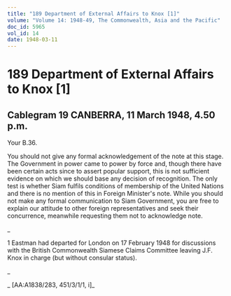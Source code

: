 ```yaml
---
title: "189 Department of External Affairs to Knox [1]"
volume: "Volume 14: 1948-49, The Commonwealth, Asia and the Pacific"
doc_id: 5965
vol_id: 14
date: 1948-03-11
---
```


# 189 Department of External Affairs to Knox [1]

## Cablegram 19 CANBERRA, 11 March 1948, 4.50 p.m.

Your B.36.

You should not give any formal acknowledgement of the note at this stage. The Government in power came to power by force and, though there have been certain acts since to assert popular support, this is not sufficient evidence on which we should base any decision of recognition. The only test is whether Siam fulfils conditions of membership of the United Nations and there is no mention of this in Foreign Minister's note. While you should not make any formal communication to Siam Government, you are free to explain our attitude to other foreign representatives and seek their concurrence, meanwhile requesting them not to acknowledge note.

_

1 Eastman had departed for London on 17 February 1948 for discussions with the British Commonwealth Siamese Claims Committee leaving J.F. Knox in charge (but without consular status).

_

_ [AA:A1838/283, 451/3/1/1, i]_
